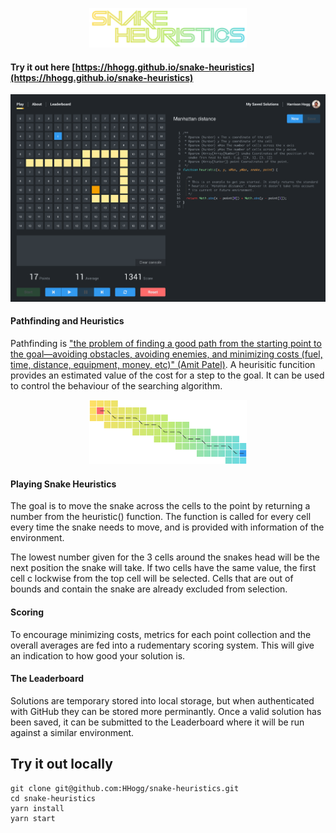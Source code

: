 <p align="center">
  <img src="images/logo.png" width="50%" />
</p>

#### Try it out here [https://hhogg.github.io/snake-heuristics](https://hhogg.github.io/snake-heuristics)

![](images/ui.png)

#### Pathfinding and Heuristics

Pathfinding is ["the problem of finding a good path from the starting point to the goal―avoiding obstacles, avoiding enemies, and minimizing costs (fuel, time, distance, equipment, money, etc)" (Amit Patel)](http://theory.stanford.edu/~amitp/GameProgramming/). A heurisitic funcition provides an estimated value of the cost for a step to the goal. It can be used to control the behaviour of the searching algorithm.

<p align="center">
  <img src="images/pathfinding.png" width="50%" />
</p>

#### Playing Snake Heuristics

The goal is to move the snake across the cells to the point by returning a number from the heuristic() function. The function is called for every cell every time the snake needs to move, and is provided with information of the environment.

The lowest number given for the 3 cells around the snakes head will be the next position the snake will take. If two cells have the same value, the first cell c lockwise from the top cell will be selected. Cells that are out of bounds and contain the snake are already excluded from selection.

#### Scoring

To encourage minimizing costs, metrics for each point collection and the overall averages are fed into a rudementary scoring system. This will give an indication to how good your solution is.

#### The Leaderboard

Solutions are temporary stored into local storage, but when authenticated with GitHub they can be stored more perminantly. Once a valid solution has been saved, it can be submitted to the Leaderboard where it will be run against a similar environment.

## Try it out locally
```
git clone git@github.com:HHogg/snake-heuristics.git
cd snake-heuristics
yarn install
yarn start
```
